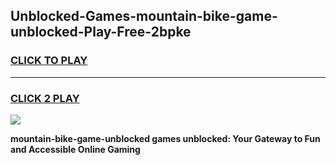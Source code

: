 
## Unblocked-Games-mountain-bike-game-unblocked-Play-Free-2bpke
<h3>
<a href="https://premium76.site?title=mountain-bike-game-unblocked&ref=19M">CLICK TO PLAY</a></h3>
<hr>

<h3>
<a href="https://premium76.site?title=mountain-bike-game-unblocked&ref=19M">CLICK 2 PLAY</a>
  
</h3>

<a href="https://premium76.site?title=mountain-bike-game-unblocked&ref=19M"><img src="https://clearcache.store/games.png"></a>


**mountain-bike-game-unblocked games unblocked: Your Gateway to Fun and Accessible Online Gaming**
